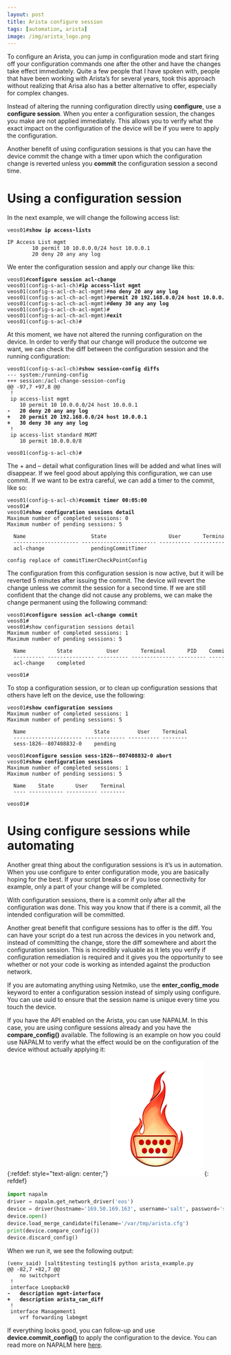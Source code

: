 ```yaml
---
layout: post
title: Arista configure session
tags: [automation, arista]
image: /img/arista_logo.png
---
```


To configure an Arista, you can jump in configuration mode and start firing off your configuration commands one after the other and have the changes take effect immediately. Quite a few people that I have spoken with, people that have been working with Arista’s for several years, took this approach without realizing that Arisa also has a better alternative to offer, especially for complex changes. 

Instead of altering the running configuration directly using <b>configure</b>, use a <b>configure session</b>. When you enter a configuration session, the changes you make are not applied immediately. This allows you to verify what the exact impact on the configuration of the device will be if you were to apply the configuration. 

Another benefit of using configuration sessions is that you can have the device commit the change with a timer upon which the configuration change is reverted unless you <b>commit</b> the configuration session a second time. 


Using a configuration session
=============================


In the next example, we will change the following access list: 

<pre style="font-size:12px">
veos01#<b>show ip access-lists</b>

IP Access List mgmt
        10 permit 10 10.0.0.0/24 host 10.0.0.1
        20 deny 20 any any log 
</pre>

We enter the configuration session and apply our change like this:

<pre style="font-size:12px">
veos01#<b>configure session acl-change</b>
veos01(config-s-acl-ch)#<b>ip access-list mgmt</b>
veos01(config-s-acl-ch-acl-mgmt)#<b>no deny 20 any any log</b>
veos01(config-s-acl-ch-acl-mgmt)#<b>permit 20 192.168.0.0/24 host 10.0.0.1</b>
veos01(config-s-acl-ch-acl-mgmt)#<b>deny 30 any any log</b>
veos01(config-s-acl-ch-acl-mgmt)#
veos01(config-s-acl-ch-acl-mgmt)#<b>exit</b>
veos01(config-s-acl-ch)#
</pre>

At this moment, we have not altered the running configuration on the device. In order to verify that our change will produce the outcome we want, we can check the diff between the configuration session and the running configuration:

<pre style="font-size:12px">
veos01(config-s-acl-ch)#<b>show session-config diffs</b>
--- system:/running-config
+++ session:/acl-change-session-config
@@ -97,7 +97,8 @@
 !
 ip access-list mgmt
    10 permit 10 10.0.0.0/24 host 10.0.0.1
<b>-   20 deny 20 any any log</b>
<b>+   20 permit 20 192.168.0.0/24 host 10.0.0.1</b>
<b>+   30 deny 30 any any log</b>
 !
 ip access-list standard MGMT
    10 permit 10.0.0.0/8

veos01(config-s-acl-ch)#
</pre>

The + and – detail what configuration lines will be added and what lines will disappear. If we feel good about applying this configuration, we can use commit. If we want to be extra careful, we can add a timer to the commit, like so:

<pre style="font-size:12px">
veos01(config-s-acl-ch)#<b>commit timer 00:05:00</b>
veos01#
veos01#<b>show configuration sessions detail</b>
Maximum number of completed sessions: 0
Maximum number of pending sessions: 5

  Name                     State                    User       Terminal       PID       Commit Time Left    Description                                   
  --------------------- ------------------------ ---------- -------------- --------- ---------------------- --------------------------------------------- 
  acl-change               pendingCommitTimer                                                      4m56s                                                  

config replace of commitTimerCheckPointConfig 
</pre>

The configuration from this configuration session is now active, but it will be reverted 5 minutes after issuing the commit. The device will revert the change unless we commit the session for a second time. If we are still confident that the change did not cause any problems, we can make the change permanent using the following command:

<pre style="font-size:12px">
veos01#<b>configure session acl-change commit</b>
veos01#
veos01#show configuration sessions detail
Maximum number of completed sessions: 1
Maximum number of pending sessions: 5

  Name          State           User       Terminal       PID    Commit Time Left 
  ---------- --------------- ---------- -------------- --------- ---------------- 
  acl-change    completed                                                         

veos01#
</pre>



To stop a configuration session, or to clean up configuration sessions that others have left on the device, use the following:

<pre style="font-size:12px">
veos01#<b>show configuration sessions</b>
Maximum number of completed sessions: 1
Maximum number of pending sessions: 5

  Name                      State         User    Terminal 
  ---------------------- ------------- ---------- -------- 
  sess-1826--807408832-0    pending                        

veos01#<b>configure session sess-1826--807408832-0 abort</b>
veos01#<b>show configuration sessions</b>
Maximum number of completed sessions: 1
Maximum number of pending sessions: 5

  Name    State       User    Terminal 
  ---- ----------- ---------- -------- 

veos01#
</pre>


Using configure sessions while automating
=========================================

Another great thing about the configuration sessions is it’s us in automation. When you use configure to enter configuration mode, you are basically hoping for the best. If your script breaks or if you lose connectivity for example, only a part of your change will be completed.

With configuration sessions, there is a commit only after all the configuration was done. This way you know that if there is a commit, all the intended configuration will be committed.

Another great benefit that configure sessions has to offer is the diff. You can have your script do a test run across the devices in you network and, instead of committing the change, store the diff somewhere and abort the configuration session. This is incredibly valuable as it lets you verify if configuration remediation is required and it gives you the opportunity to see whether or not your code is working as intended against the production network.

If you are automating anything using Netmiko, use the <b>enter_config_mode</b> keyword to enter a configuration session instead of simply using configure. You can use uuid to ensure that the session name is unique every time you touch the device.


If you have the API enabled on the Arista, you can use NAPALM. In this case, you are using configure sessions already and you have the <b>compare_config()</b> available. The following is an example on how you could use NAPALM to verify what the effect would be on the configuration of the device without actually applying it:

{:refdef: style="text-align: center;"}
![NAPALM logo](/img/napalm_logo.png "NAPALM logo")
{: refdef}

```python
import napalm
driver = napalm.get_network_driver('eos')
device = driver(hostname='169.50.169.163', username='salt', password='salt123')
device.open()
device.load_merge_candidate(filename='/var/tmp/arista.cfg')
print(device.compare_config())
device.discard_config()
```
When we run it, we see the following output:

<pre style="font-size:12px">
(venv_said) [salt$testing testing]$ python arista_example.py 
@@ -82,7 +82,7 @@
    no switchport
 !
 interface Loopback0
<b>-   description mgmt-interface</b>
<b>+   description arista_can_diff</b>
 !
 interface Management1
    vrf forwarding labmgmt
</pre>

If everything looks good, you can follow-up and use <b>device.commit_config()</b> to apply the configuration to the device. You can read more on NAPALM here [here](www.saidvandeklundert.net/2019-09-20-napalm/). 
